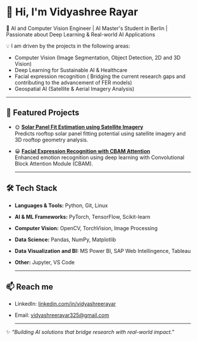 # 👋 Hi, I'm Vidyashree Rayar

🚀 AI and Computer Vision Engineer | AI Master's Student in Berlin | Passionate about Deep Learning & Real-world AI Applications  

💡 I am driven by the projects in the following areas: 
- Computer Vision (Image Segmentation, Object Detection, 2D and 3D Vision)  
- Deep Learning for Sustainable AI & Healthcare
- Facial expression recognition ( Bridging the current research gaps and contributing to the advancement of FER models)
- Geospatial AI (Satellite & Aerial Imagery Analysis)  

---

## 📂 Featured Projects

- 🌞 **[Solar Panel Fit Estimation using Satellite Imagery](https://github.com/yourusername/solar-panel-fit-estimation)**  
   Predicts rooftop solar panel fitting potential using satellite imagery and 3D rooftop geometry analysis.  

- 😀 **[Facial Expression Recognition with CBAM Attention](https://github.com/yourusername/fer-cbam)**  
   Enhanced emotion recognition using deep learning with Convolutional Block Attention Module (CBAM).

  ---

## 🛠 Tech Stack

- **Languages & Tools:** Python, Git, Linux  
- **AI & ML Frameworks:** PyTorch, TensorFlow, Scikit-learn  
- **Computer Vision:** OpenCV, TorchVision, Image Processing  
- **Data Science:** Pandas, NumPy, Matplotlib
- **Data Visualization and BI:** MS Power BI, SAP Web Intellingence, Tableau
- **Other:** Jupyter, VS Code

  ---

## 📫 Reach me

- LinkedIn: [linkedin.com/in/vidyashreerayar](https://linkedin.com/in/vidyashreerayar)  
- Email: vidyashreerayar325@gmail.com

  ---
✨ *“Building AI solutions that bridge research with real-world impact.”*
